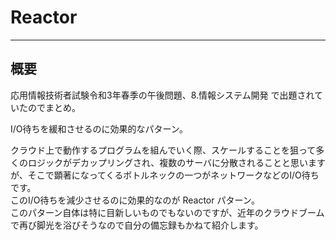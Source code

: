# Reactor

---

## 概要

応用情報技術者試験令和3年春季の午後問題、8.情報システム開発 で出題されていたのでまとめ。  

I/O待ちを緩和させるのに効果的なパターン。  

クラウド上で動作するプログラムを組んでいく際、スケールすることを狙って多くのロジックがデカップリングされ、複数のサーバに分散されることと思いますが、そこで顕著になってくるボトルネックの一つがネットワークなどのI/O待ちです。  
このI/O待ちを減少させるのに効果的なのが Reactor パターン。  
このパターン自体は特に目新しいものでもないのですが、近年のクラウドブームで再び脚光を浴びそうなので自分の備忘録もかねて紹介します。  
